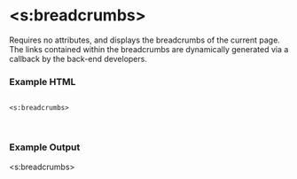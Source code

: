 
# &lt;s:breadcrumbs&gt;

Requires no attributes, and displays the breadcrumbs of the current page.  The links contained within the breadcrumbs are dynamically generated via a callback by the back-end developers.

<h3>Example HTML</h3>

<pre><code class="prettyprint">
&lt;s:breadcrumbs&gt;
</code></pre><br />

<h3>Example Output</h3>

<s:breadcrumbs>

